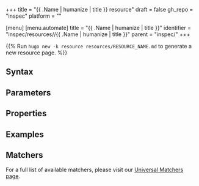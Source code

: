 +++
title = "{{ .Name | humanize | title }} resource"
draft = false
gh_repo = "inspec"
platform = "<PLATFORM>"

[menu]
  [menu.automate]
    title = "{{ .Name | humanize | title }}"
    identifier = "inspec/resources/<PLATFORM>/{{ .Name | humanize | title }}"
    parent = "inspec/"
+++


{{% Run `hugo new -k resource resources/RESOURCE_NAME.md` to generate a new resource page. %}}

## Syntax

## Parameters

## Properties

## Examples

## Matchers

For a full list of available matchers, please visit our [Universal Matchers page](https://docs.chef.io/inspec/matchers/).
